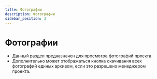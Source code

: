 ```yaml
---
title: Фотографии
description: Фотографии
sidebar_position: 3
---
```


# Фотографии

* Данный раздел предназначен для просмотра фотографий проекта.
* Дополнительно может отображаться кнопка скачивания всех фотографий единых архивом, если это разрешено менеджером проекта.